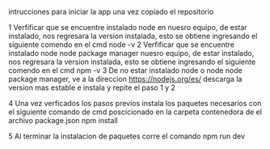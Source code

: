 intrucciones para iniciar la app una vez copiado el repositorio

1 Verfificar que se encuentre instalado node en nuesro equipo, de estar instalado, nos regresara la version instalada, esto se obtiene ingresando el siguiente comendo en el cmd
    node -v
2 Verfificar que se encuentre instalado node node package manager nuesro equipo, de estar instalado, nos regresara la version instalada, esto se obtiene ingresando el siguiente comendo en el cmd
    npm -v
3 De no estar instalado node o node node package manager, ve a la direccion  https://nodejs.org/es/ descarga la version mas estable e instala y repite el paso 1 y 2

4 Una vez verficados los pasos previos instala los paquetes necesarios con el siguiente comando de cmd poscicionado en la carpeta contenedora de el archivo package.json
 npm install

5 Al terminar la instalacion de paquetes corre el comando
 npm run dev
